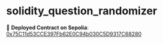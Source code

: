 # solidity_question_randomizer

🔗 **Deployed Contract on Sepolia**: [0x75C11d53CCE397Fb62E0C94b030C5D9317C68280](https://sepolia.etherscan.io/address/0x75C11d53CCE397Fb62E0C94b030C5D9317C68280#code)

